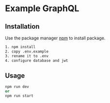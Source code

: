 # Example GraphQL

## Installation

Use the package manager [npm](https://nodejs.org/en/) to install package.

```bash
1. npm install
2. copy .env.example
3. rename it to .env
4. configure database and jwt
```

## Usage

```python
npm run dev 
or
npm run start
```